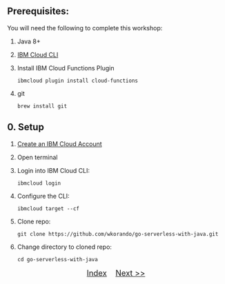 ## Prerequisites:

You will need the following to complete this workshop:

1. Java 8+
2. [IBM Cloud CLI](https://github.com/IBM-Cloud/ibm-cloud-cli-release/releases/)
3. Install IBM Cloud Functions Plugin

	```
	ibmcloud plugin install cloud-functions
	```
4. git
	```
	brew install git
	```

## 0. Setup

1. <a href="https://ibm.biz/BdzhjJ"  target="_blank">Create an IBM Cloud Account</a>
2. Open terminal
3. Login into IBM Cloud CLI:

	```
	ibmcloud login
	```
4. Configure the CLI:

	```
	ibmcloud target --cf
	```
4. Clone repo:

	```
	git clone https://github.com/wkorando/go-serverless-with-java.git
	```
5. Change directory to cloned repo:

	```
	cd go-serverless-with-java
	``` 	
<p  align="center">
	<font size="4">
 		<a href="README.md">Index</a>&nbsp;&nbsp;&nbsp;&nbsp;<a href="STEP1.md">Next >></a></td>
 </font>
</p>

